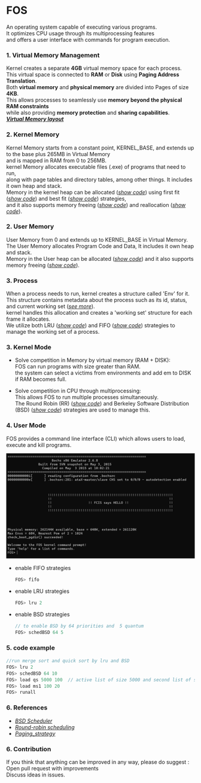 
# FOS
An operating system capable of executing various programs.  
It optimizes CPU usage through its multiprocessing features   
and offers a user interface with commands for program execution.

### 1. Virtual Memory Management
Kernel creates a separate **4GB** virtual memory space for each process.   
This virtual space is connected to **RAM** or **Disk**
using **Paging Address Translation**.  
Both **virtual memory** and **physical memory** are divided into Pages of size **4KB**.  
This allows processes to seamlessly use **memory beyond the physical RAM constraints**  
while also providing **memory protection** and **sharing capabilities**.  
[_**Virtual Memory layout**_](https://github.com/Shehapp/FOS_OS/blob/main/inc/memlayout.h#L27)

### 2. Kernel Memory
Kernel Memory starts from a constant point, KERNEL_BASE, and extends up to the base plus 265MB in Virtual Memory  
and is mapped in RAM from 0 to 256MB.  
kernel Memory allocates executable files (.exe) of programs that need to run,  
along with page tables and directory tables, among other things. It includes it own heap and stack.  
Memory in the kernel heap can be allocated ([_show code_](https://github.com/Shehapp/FOS_OS/blob/main/kern/mem/kheap.c#L254)) using first fit ([_show code_](https://github.com/Shehapp/FOS_OS/blob/main/lib/dynamic_allocator.c#L180)) and best fit ([_show code_](https://github.com/Shehapp/FOS_OS/blob/main/lib/dynamic_allocator.c#L315)) strategies,  
and it also supports memory freeing ([_show code_](https://github.com/Shehapp/FOS_OS/blob/main/kern/mem/kheap.c#L348)) and reallocation ([_show code_](https://github.com/Shehapp/FOS_OS/blob/main/kern/mem/kheap.c#L640)).


### 2. User Memory
User Memory from 0 and extends up to KERNEL_BASE in Virtual Memory.  
The User Memory allocates Program Code and Data,
It includes it own heap and stack.  
Memory in the User heap can be allocated ([_show code_](https://github.com/Shehapp/FOS_OS/blob/main/lib/uheap.c#L55)) and it also supports memory freeing ([_show code_](https://github.com/Shehapp/FOS_OS/blob/main/lib/uheap.c#L134)).


### 3. Process
When a process needs to run, kernel creates a structure called 'Env' for it.  
This structure contains metadata about the process such as its id, status, and current working set ([_see more_](https://github.com/Shehapp/FOS_OS/blob/main/inc/environment_definitions.h#L91)).  
kernel handles this allocation and creates a 'working set' structure for each frame it allocates.  
We utilize both LRU ([_show code_](https://github.com/Shehapp/FOS_OS/blob/main/kern/trap/fault_handler.c#L346)) and FIFO ([_show code_](https://github.com/Shehapp/FOS_OS/blob/main/kern/trap/fault_handler.c#L277)) strategies to manage the working set of a process.


### 3. Kernel Mode
* Solve competition in Memory by virtual memory (RAM + DISK):  
  FOS can run programs with size greater than RAM.  
  the system can select a victims from environments and add em to DISK if RAM becomes full.


* Solve competition in CPU through multiprocessing:  
  This allows FOS to run multiple processes simultaneously.  
  The Round Robin (RR) ([_show code_](https://github.com/Shehapp/FOS_OS/blob/main/kern/cpu/sched.c#L49)) and Berkeley Software Distribution (BSD) ([_show code_](https://github.com/Shehapp/FOS_OS/blob/main/kern/cpu/sched.c#L49)) strategies are used to manage this.

### 4. User Mode


FOS provides a command line interface (CLI) which allows users to load, execute and kill programs.


![My Image](img/userCommand.png)





* enable FIFO strategies
  ```c
  FOS> fifo
  ```


* enable LRU strategies
  ```c
  FOS> lru 2
  ```

* enable BSD strategies
  ```c
  // to enable BSD by 64 priorities and  5 quantum
  FOS> schedBSD 64 5
  ```



### 5. code example
  ```c
  //run merge sort and quick sort by lru and BSD
  FOS> lru 2
  FOS> schedBSD 64 10
  FOS> load qs 5000 100  // active list of size 5000 and second list of size 100
  FOS> load ms1 100 20 
  FOS> runall
  ```


### 6. References
* [ _BSD Scheduler_ ](https://www.scs.stanford.edu/23wi-cs212/pintos/pintos_7.html)
* [ _Round-robin scheduling_ ](https://en.wikipedia.org/wiki/Round-robin_scheduling)
* [ _Paging_strategy_ ](https://byjus.com/gate/paging-in-operating-system-notes/#:~:text=Paging%20in%20OS-,What%20is%20Paging%20in%20the%20OS%3F,also%20be%20separated%20into%20frames.)


### 6. Contribution
If you think that anything can be improved in any way, please do suggest :  
Open pull request with improvements  
Discuss ideas in issues.



